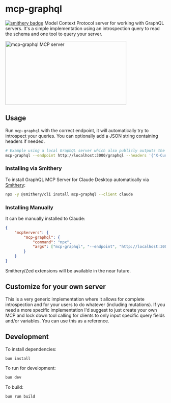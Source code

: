 # mcp-graphql

[![smithery badge](https://smithery.ai/badge/mcp-graphql)](https://smithery.ai/server/mcp-graphql)
Model Context Protocol server for working with GraphQL servers. It's a simple implementation using an introspection query to read the schema and one tool to query your server.

<a href="https://glama.ai/mcp/servers/4zwa4l8utf"><img width="380" height="200" src="https://glama.ai/mcp/servers/4zwa4l8utf/badge" alt="mcp-graphql MCP server" /></a>

## Usage
Run `mcp-graphql` with the correct endpoint, it will automatically try to introspect your queries. You can optionally add a JSON string containing headers if needed.

```bash
# Example using a local GraphQL server which also publicly outputs the GraphQL schema
mcp-graphql --endpoint http://localhost:3000/graphql --headers '{"X-Custom-Header":"foobar"}'
```

### Installing via Smithery

To install GraphQL MCP Server for Claude Desktop automatically via [Smithery](https://smithery.ai/server/mcp-graphql):

```bash
npx -y @smithery/cli install mcp-graphql --client claude
```

### Installing Manually
It can be manually installed to Claude:
```json
{
    "mcpServers": {
        "mcp-graphql": {
            "command": "npx",
            "args": ["mcp-graphql", "--endpoint", "http://localhost:3000/graphql"]
        }
    }
}
```
Smithery/Zed extensions will be available in the near future.

## Customize for your own server
This is a very generic implementation where it allows for complete introspection and for your users to do whatever (including mutations). If you need a more specific implementation I'd suggest to just create your own MCP and lock down tool calling for clients to only input specific query fields and/or variables. You can use this as a reference.

## Development

To install dependencies:

```bash
bun install
```

To run for development:

```bash
bun dev
```

To build:

```bash
bun run build
```

